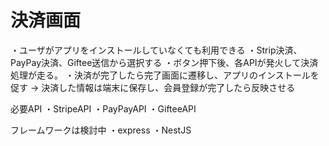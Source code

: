 # 決済画面

・ユーザがアプリをインストールしていなくても利用できる
・Strip決済、PayPay決済、Giftee送信から選択する
・ボタン押下後、各APIが発火して決済処理が走る。
・決済が完了したら完了画面に遷移し、アプリのインストールを促す
→ 決済した情報は端末に保存し、会員登録が完了したら反映させる

必要API
・StripeAPI
・PayPayAPI
・GifteeAPI

フレームワークは検討中
・express
・NestJS
